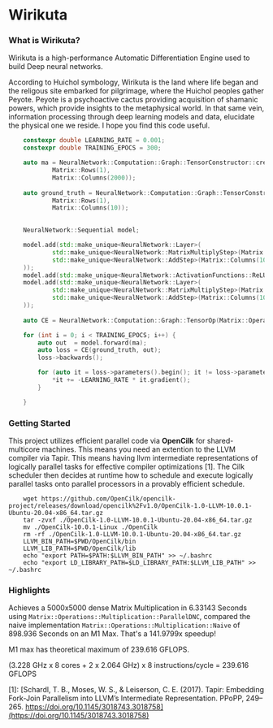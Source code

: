 # Wirikuta

### What is Wirikuta?

Wirikuta is a high-performance Automatic Differentiation Engine used to build Deep neural networks. 

According to Huichol symbology, Wirikuta is the land where life began and the religous site embarked for pilgrimage, where the Huichol peoples gather Peyote. Peyote is a psychoactive cactus providing acquisition of shamanic powers, which provide insights to the metaphysical world. In that same vein, information processing through deep learning models and data, elucidate the physical one we reside. I hope you find this code useful.   

```c++
    constexpr double LEARNING_RATE = 0.001; 
    constexpr double TRAINING_EPOCS = 300; 

    auto ma = NeuralNetwork::Computation::Graph::TensorConstructor::create(
            Matrix::Rows(1), 
            Matrix::Columns(2000));
    
    auto ground_truth = NeuralNetwork::Computation::Graph::TensorConstructor::create(
            Matrix::Rows(1), 
            Matrix::Columns(10));
    

    NeuralNetwork::Sequential model;

    model.add(std::make_unique<NeuralNetwork::Layer>(
            std::make_unique<NeuralNetwork::MatrixMultiplyStep>(Matrix::Rows(2000), Matrix::Columns(1000)),
            std::make_unique<NeuralNetwork::AddStep>(Matrix::Columns(1000))    
    ));
    model.add(std::make_unique<NeuralNetwork::ActivationFunctions::ReLU>());
    model.add(std::make_unique<NeuralNetwork::Layer>(
            std::make_unique<NeuralNetwork::MatrixMultiplyStep>(Matrix::Rows(1000), Matrix::Columns(10)),
            std::make_unique<NeuralNetwork::AddStep>(Matrix::Columns(10))    
    ));
    
    auto CE = NeuralNetwork::Computation::Graph::TensorOp(Matrix::Operations::Metric::CrossEntropy{});

    for (int i = 0; i < TRAINING_EPOCS; i++) {
        auto out  = model.forward(ma);
        auto loss = CE(ground_truth, out);        
        loss->backwards();

        for (auto it = loss->parameters().begin(); it != loss->parameters().end(); ++it) {
            *it += -LEARNING_RATE * it.gradient();
        }

    }

```

### Getting Started

This project utilizes efficient parallel code via **OpenCilk** for shared-multicore machines. This means you need an extention to the LLVM compiler via Tapir. This means having llvm intermediate representations of logically parallel tasks for effective compiler optimizations [1]. The Cilk scheduler then decides at runtime how to schedule and execute logically parallel tasks onto parallel processors in a provably efficient schedule.


```
    wget https://github.com/OpenCilk/opencilk-project/releases/download/opencilk%2Fv1.0/OpenCilk-1.0-LLVM-10.0.1-Ubuntu-20.04-x86_64.tar.gz
    tar -zvxf ./OpenCilk-1.0-LLVM-10.0.1-Ubuntu-20.04-x86_64.tar.gz
    mv ./OpenCilk-10.0.1-Linux ./OpenCilk
    rm -rf ./OpenCilk-1.0-LLVM-10.0.1-Ubuntu-20.04-x86_64.tar.gz
    LLVM_BIN_PATH=$PWD/OpenCilk/bin
    LLVM_LIB_PATH=$PWD/OpenCilk/lib
    echo "export PATH=$PATH:$LLVM_BIN_PATH" >> ~/.bashrc
    echo "export LD_LIBRARY_PATH=$LD_LIBRARY_PATH:$LLVM_LIB_PATH" >> ~/.bashrc
```


### Highlights

Achieves a 5000x5000 dense Matrix Multiplication in 6.33143 Seconds using `Matrix::Operations::Multiplication::ParallelDNC`, compared the naive implementation `Matrix::Operations::Multiplication::Naive` of 898.936 Seconds on an M1 Max. That's a 141.9799x speedup! 

M1 max has theoretical maximum of 239.616 GFLOPS.

(3.228 GHz x 8 cores + 2 x 2.064 GHz) x 8 instructions/cycle = 239.616 GFLOPS




[1]: [Schardl, T. B., Moses, W. S., & Leiserson, C. E. (2017). Tapir: Embedding Fork-Join Parallelism into LLVM’s Intermediate Representation. PPoPP, 249–265. https://doi.org/10.1145/3018743.3018758](https://doi.org/10.1145/3018743.3018758)